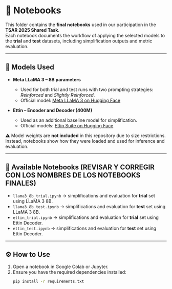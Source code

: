 # 📓 Notebooks

This folder contains the **final notebooks** used in our participation in the **TSAR 2025 Shared Task**.  
Each notebook documents the workflow of applying the selected models to the **trial** and **test** datasets, including simplification outputs and metric evaluation.

---

## 🔹 Models Used

- **Meta LLaMA 3 – 8B parameters**  
  - Used for both trial and test runs with two prompting strategies: *Reinforced* and *Slightly Reinforced*.  
  - Official model: [Meta LLaMA 3 on Hugging Face](https://huggingface.co/meta-llama)  

- **Ettin – Encoder and Decoder (400M)**  
  - Used as an additional baseline model for simplification.  
  - Official models: [Ettin Suite on Hugging Face](https://huggingface.co/collections/jhu-clsp/encoders-vs-decoders-the-ettin-suite-686303e16142257eed8e6aeb)  

⚠️ Model weights are **not included** in this repository due to size restrictions.  
Instead, notebooks show how they were loaded and used for inference and evaluation.

---

## 📂 Available Notebooks (REVISAR Y CORREGIR CON LOS NOMBRES DE LOS NOTEBOOKS FINALES)

- `llama3_8b_trial.ipynb` → simplifications and evaluation for **trial** set using LLaMA 3 8B.  
- `llama3_8b_test.ipynb` → simplifications and evaluation for **test** set using LLaMA 3 8B.  
- `ettin_trial.ipynb` → simplifications and evaluation for **trial** set using Ettin Decoder.  
- `ettin_test.ipynb` → simplifications and evaluation for **test** set using Ettin Decoder.  

---

## ⚙️ How to Use

1. Open a notebook in Google Colab or Jupyter.  
2. Ensure you have the required dependencies installed:  
   ```bash
   pip install -r requirements.txt

